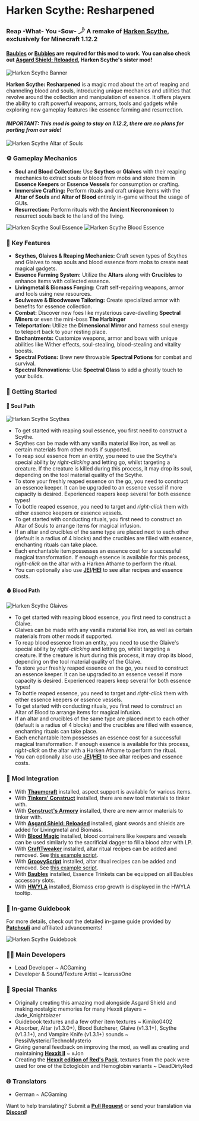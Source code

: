 # Harken Scythe: Resharpened

### Reap -What- You -Sow- 𓌳 A remake of [**Harken Scythe**](https://www.minecraftforum.net/forums/mapping-and-modding-java-edition/minecraft-mods/1286397-harken-scythe-reap-what-you-sow-biomass-blocks-and), exclusively for Minecraft 1.12.2

#### [**Baubles**](https://www.curseforge.com/minecraft/mc-mods/baubles) or [**Bubbles**](https://www.curseforge.com/minecraft/mc-mods/bubbles-a-baubles-fork) are required for this mod to work. You can also check out [**Asgard Shield: Reloaded**](https://www.curseforge.com/minecraft/mc-mods/asgard-shield-reloaded), Harken Scythe's sister mod!

![Harken Scythe Banner](https://raw.githubusercontent.com/Elite-Modding-Team/HarkenScytheResharpened/refs/heads/main/docs/banner.png)

**Harken Scythe: Resharpened** is a magic mod about the art of reaping and channeling blood and souls, introducing unique mechanics and utilities that revolve around the collection and manipulation of essence. It offers players the ability to craft powerful weapons, armors, tools and gadgets while exploring new gameplay features like essence farming and resurrection.

#### _IMPORTANT: This mod is going to stay on 1.12.2, there are no plans for porting from our side!_

![Harken Scythe Altar of Souls](https://raw.githubusercontent.com/Elite-Modding-Team/HarkenScytheResharpened/refs/heads/main/docs/altar.png)

### ⚙️ Gameplay Mechanics

- **Soul and Blood Collection:** Use **Scythes** or **Glaives** with their reaping mechanics to extract souls or blood from mobs and store them in **Essence Keepers** or **Essence Vessels** for consumption or crafting.
- **Immersive Crafting:** Perform rituals and craft unique items with the **Altar of Souls** and **Altar of Blood** entirely in-game without the usage of GUIs.
- **Resurrection:** Perform rituals with the **Ancient Necronomicon** to resurrect souls back to the land of the living.

![Harken Scythe Soul Essence](https://raw.githubusercontent.com/Elite-Modding-Team/HarkenScytheResharpened/refs/heads/main/docs/soul_essence.png)
![Harken Scythe Blood Essence](https://raw.githubusercontent.com/Elite-Modding-Team/HarkenScytheResharpened/refs/heads/main/docs/blood_essence.png)

### 🔑 Key Features

- **Scythes, Glaives & Reaping Mechanics:** Craft seven types of Scythes and Glaives to reap souls and blood essence from mobs to create neat magical gadgets.
- **Essence Farming System:** Utilize the **Altars** along with **Crucibles** to enhance items with collected essence.
- **Livingmetal & Biomass Forging:** Craft self-repairing weapons, armor and tools using new resources.
- **Soulweave & Bloodweave Tailoring:** Create specialized armor with benefits for essence collection.
- **Combat:** Discover new foes like mysterious cave-dwelling **Spectral Miners** or even the mini-boss **The Harbinger**
- **Teleportation:** Utilize the **Dimensional Mirror** and harness soul energy to teleport back to your resting place.
- **Enchantments:** Customize weapons, armor and bows with unique abilities like Wither effects, soul-stealing, blood-stealing and vitality boosts.
- **Spectral Potions:** Brew new throwable **Spectral Potions** for combat and survival.
- **Spectral Renovations:** Use **Spectral Glass** to add a ghostly touch to your builds.

### 🏁 Getting Started

#### 👻 Soul Path

![Harken Scythe Scythes](https://raw.githubusercontent.com/Elite-Modding-Team/HarkenScytheResharpened/refs/heads/main/docs/scythes.png)

- To get started with reaping soul essence, you first need to construct a Scythe.
- Scythes can be made with any vanilla material like iron, as well as certain materials from other mods if supported.
- To reap soul essence from an entity, you need to use the Scythe's special ability by _right-clicking_ and letting go, whilst targeting a creature. If the creature is killed during this process, it may drop its soul, depending on the tool material quality of the Scythe.
- To store your freshly reaped essence on the go, you need to construct an essence keeper. It can be upgraded to an essence vessel if more capacity is desired. Experienced reapers keep several for both essence types!
- To bottle reaped essence, you need to target and _right-click_ them with either essence keepers or essence vessels.
- To get started with conducting rituals, you first need to construct an Altar of Souls to arrange items for magical infusion.
- If an altar and crucibles of the same type are placed next to each other (default is a radius of 4 blocks) and the crucibles are filled with essence, enchanting rituals can take place.
- Each enchantable item possesses an essence cost for a successful magical transformation. If enough essence is available for this process, _right-click_ on the altar with a Harken Athame to perform the ritual.
- You can optionally also use [**JEI**](https://www.curseforge.com/minecraft/mc-mods/jei)/[**HEI**](https://www.curseforge.com/minecraft/mc-mods/had-enough-items) to see altar recipes and essence costs.

#### 🩸 Blood Path

![Harken Scythe Glaives](https://raw.githubusercontent.com/Elite-Modding-Team/HarkenScytheResharpened/refs/heads/main/docs/glaives.png)

- To get started with reaping blood essence, you first need to construct a Glaive.
- Glaives can be made with any vanilla material like iron, as well as certain materials from other mods if supported.
- To reap blood essence from an entity, you need to use the Glaive's special ability by _right-clicking_ and letting go, whilst targeting a creature. If the creature is hurt during this process, it may drop its blood, depending on the tool material quality of the Glaive.
- To store your freshly reaped essence on the go, you need to construct an essence keeper. It can be upgraded to an essence vessel if more capacity is desired. Experienced reapers keep several for both essence types!
- To bottle reaped essence, you need to target and _right-click_ them with either essence keepers or essence vessels.
- To get started with conducting rituals, you first need to construct an Altar of Blood to arrange items for magical infusion.
- If an altar and crucibles of the same type are placed next to each other (default is a radius of 4 blocks) and the crucibles are filled with essence, enchanting rituals can take place.
- Each enchantable item possesses an essence cost for a successful magical transformation. If enough essence is available for this process, _right-click_ on the altar with a Harken Athame to perform the ritual.
- You can optionally also use [**JEI**](https://www.curseforge.com/minecraft/mc-mods/jei)/[**HEI**](https://www.curseforge.com/minecraft/mc-mods/had-enough-items) to see altar recipes and essence costs.

### 🔁 Mod Integration

- With [**Thaumcraft**](https://www.curseforge.com/minecraft/mc-mods/thaumcraft) installed, aspect support is available for various items.
- With [**Tinkers' Construct**](https://www.curseforge.com/minecraft/mc-mods/tinkers-construct) installed, there are new tool materials to tinker with.
- With [**Construct's Armory**](https://www.curseforge.com/minecraft/mc-mods/constructs-armory) installed, there are new armor materials to tinker with.
- With [**Asgard Shield: Reloaded**](https://www.curseforge.com/minecraft/mc-mods/asgard-shield-reloaded) installed, giant swords and shields are added for Livingmetal and Biomass.
- With [**Blood Magic**](https://www.curseforge.com/minecraft/mc-mods/blood-magic) installed, blood containers like keepers and vessels can be used similarly to the sacrificial dagger to fill a blood altar with LP.
- With [**CraftTweaker**](https://www.curseforge.com/minecraft/mc-mods/crafttweaker) installed, altar ritual recipes can be added and removed. See [this example script](https://github.com/Elite-Modding-Team/HarkenScytheResharpened/blob/main/docs/crafttweaker/example.zs).
- With [**GroovyScript**](https://www.curseforge.com/minecraft/mc-mods/groovyscript) installed, altar ritual recipes can be added and removed. See [this example script](https://github.com/Elite-Modding-Team/HarkenScytheResharpened/blob/main/docs/groovyscript/example.groovy).
- With [**Baubles**](https://www.curseforge.com/minecraft/mc-mods/baubles) installed, Essence Trinkets can be equipped on all Baubles accessory slots.
- With [**HWYLA**](https://www.curseforge.com/minecraft/mc-mods/hwyla) installed, Biomass crop growth is displayed in the HWYLA tooltip.

### 📖 In-game Guidebook

For more details, check out the detailed in-game guide provided by [**Patchouli**](https://www.curseforge.com/minecraft/mc-mods/patchouli-rofl-edition) and affiliated advancements!

![Harken Scythe Guidebook](https://raw.githubusercontent.com/Elite-Modding-Team/HarkenScytheResharpened/refs/heads/main/docs/guidebook.png)

### 👨‍💻 Main Developers

- Lead Developer ~ ACGaming
- Developer & Sound/Texture Artist ~ IcarussOne

### 🙏 Special Thanks

- Originally creating this amazing mod alongside Asgard Shield and making nostalgic memories for many Hexxit players ~ Jade_Knightblazer
- Guidebook textures and a few other item textures ~ Kimiko0402
- Absorber, Altar (v1.3.0+), Blood Butcherer, Glaive (v1.3.1+), Scythe (v1.3.1+), and Vampire Knife (v1.3.1+) sounds ~ PessiMysterio/TechnoMysterio
- Giving general feedback on improving the mod, as well as creating and maintaining [**Hexxit II**](https://www.technicpack.net/modpack/hexxit-ii.896745) ~ xJon
- Creating the [**Hexxit edition of Red's Pack**](https://www.planetminecraft.com/texture-pack/reds-pack-hexxit-edition/), textures from the pack were used for one of the Ectoglobin and Hemoglobin variants ~ DeadDirtyRed

### 🌐 Translators

- German ~ ACGaming

Want to help translating? Submit a [**Pull Request**](https://github.com/Elite-Modding-Team/HarkenScythe/pulls) or send your translation via [**Discord**](https://acgam.ing/discord)!